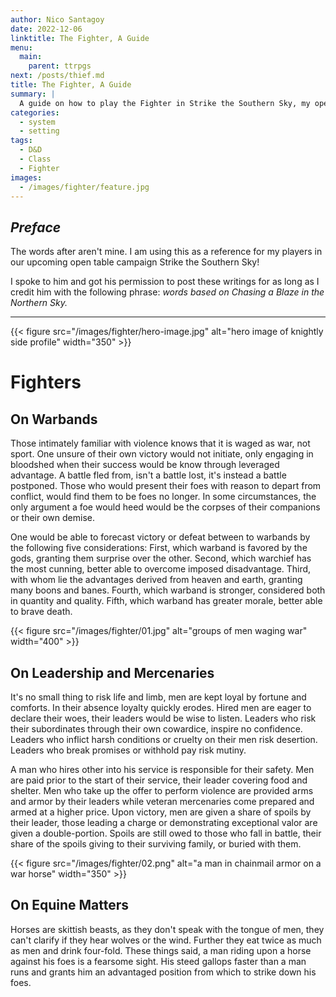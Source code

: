 ```yaml
---
author: Nico Santagoy
date: 2022-12-06
linktitle: The Fighter, A Guide
menu:
  main:
    parent: ttrpgs
next: /posts/thief.md
title: The Fighter, A Guide
summary: |
  A guide on how to play the Fighter in Strike the Southern Sky, my open table campaign.
categories:
  - system
  - setting
tags:
  - D&D
  - Class
  - Fighter
images:
  - /images/fighter/feature.jpg
---
```


## *Preface*

The words after aren't mine. I am using this as a reference for my players in our upcoming open table campaign Strike the Southern Sky!

I spoke to him and got his permission to post these writings for as long as I credit him with the following phrase: *words based on Chasing a Blaze in the Northern Sky.*

---

{{< figure src="/images/fighter/hero-image.jpg" alt="hero image of knightly side profile" width="350" >}}

# Fighters

## On Warbands

Those intimately familiar with violence knows that it is waged as war, not sport. One unsure of their own victory would not initiate, only engaging in bloodshed when their success would be know through leveraged advantage. A battle fled from, isn't a battle lost, it's instead a battle postponed. Those who would present their foes with reason to depart from conflict, would find them to be foes no longer. In some circumstances, the only argument a foe would heed would be the corpses of their companions or their own demise.

One would be able to forecast victory or defeat between to warbands by the following five considerations: First, which warband is favored by the gods, granting them surprise over the other. Second, which warchief has the most cunning, better able to overcome imposed disadvantage. Third, with whom lie the advantages derived from heaven and earth, granting many boons and banes. Fourth, which warband is stronger, considered both in quantity and quality. Fifth, which warband has greater morale, better able to brave death.

{{< figure src="/images/fighter/01.jpg" alt="groups of men waging war" width="400" >}}

## On Leadership and Mercenaries

It's no small thing to risk life and limb, men are kept loyal by fortune and comforts. In their absence loyalty quickly erodes. Hired men are eager to declare their woes, their leaders would be wise to listen. Leaders who risk their subordinates through their own cowardice, inspire no confidence. Leaders who inflict harsh conditions or cruelty on their men risk desertion. Leaders who break promises or withhold pay risk mutiny.

A man who hires other into his service is responsible for their safety. Men are paid prior to the start of their service, their leader covering food and shelter. Men who take up the offer to perform violence are provided arms and armor by their leaders while veteran mercenaries come prepared and armed at a higher price. Upon victory, men are given a share of spoils by their leader, those leading a charge or demonstrating exceptional valor are given a double-portion. Spoils are still owed to those who fall in battle, their share of the spoils giving to their surviving family, or buried with them.

{{< figure src="/images/fighter/02.png" alt="a man in chainmail armor on a war horse" width="350" >}}

## On Equine Matters

Horses are skittish beasts, as they don't speak with the tongue of men, they can't clarify if they hear wolves or the wind. Further they eat twice as much as men and drink four-fold. These things said, a man riding upon a horse against his foes is a fearsome sight. His steed gallops faster than a man runs and grants him an advantaged position from which to strike down his foes.
